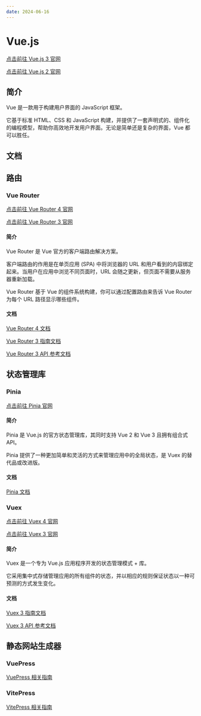 ```yaml
---
date: 2024-06-16
---
```


# Vue.js

[点击前往 Vue.js 3 官网][Vue.js 3]

[点击前往 Vue.js 2 官网][Vue.js 2]

## 简介

Vue 是一款用于构建用户界面的 JavaScript 框架。

它基于标准 HTML、CSS 和 JavaScript 构建，并提供了一套声明式的、组件化的编程模型，帮助你高效地开发用户界面。无论是简单还是复杂的界面，Vue 都可以胜任。

## 文档



## 路由

### Vue Router

[点击前往 Vue Router 4 官网][Vue Router 4]

[点击前往 Vue Router 3 官网][Vue Router 3]

#### 简介

Vue Router 是 Vue 官方的客户端路由解决方案。

客户端路由的作用是在单页应用 (SPA) 中将浏览器的 URL 和用户看到的内容绑定起来。当用户在应用中浏览不同页面时，URL 会随之更新，但页面不需要从服务器重新加载。

Vue Router 基于 Vue 的组件系统构建，你可以通过配置路由来告诉 Vue Router 为每个 URL 路径显示哪些组件。

#### 文档

[Vue Router 4 文档][Vue Router 4 文档]

[Vue Router 3 指南文档][Vue Router 3 指南文档]

[Vue Router 3 API 参考文档][Vue Router 3 API 参考文档]

## 状态管理库

### Pinia

[点击前往 Pinia 官网][Pinia]

#### 简介

Pinia 是 Vue.js 的官方状态管理库，其同时支持 Vue 2 和 Vue 3 且拥有组合式 API。

Pinia 提供了一种更加简单和灵活的方式来管理应用中的全局状态，是 Vuex 的替代品或改进版。

#### 文档

[Pinia 文档][Pinia 文档]

### Vuex

[点击前往 Vuex 4 官网][Vuex 4]

[点击前往 Vuex 3 官网][Vuex 3]

#### 简介

Vuex 是一个专为 Vue.js 应用程序开发的状态管理模式 + 库。

它采用集中式存储管理应用的所有组件的状态，并以相应的规则保证状态以一种可预测的方式发生变化。

#### 文档

[Vuex 3 指南文档][Vuex 3 指南文档]

[Vuex 3 API 参考文档][Vuex 3 API 参考文档]

## 静态网站生成器

### VuePress

[VuePress 相关指南][VuePress 相关指南]

### VitePress

[VitePress 相关指南][VitePress 相关指南]

[Vue.js 3]: https://cn.vuejs.org/
[Vue.js 2]: https://v2.cn.vuejs.org/

[Vue Router 4]: https://router.vuejs.org/zh/
[Vue Router 3]: https://v3.router.vuejs.org/zh/
[Vue Router 4 文档]: https://router.vuejs.org/zh/guide/
[Vue Router 3 指南文档]: https://v3.router.vuejs.org/zh/guide/
[Vue Router 3 API 参考文档]: https://v3.router.vuejs.org/zh/api/

[Pinia]: https://pinia.vuejs.org/zh/
[Pinia 文档]: https://pinia.vuejs.org/zh/introduction.html

[Vuex 4]: https://vuex.vuejs.org/zh/
[Vuex 3]: https://v3.vuex.vuejs.org/zh/

[Vuex 3 指南文档]: https://v3.vuex.vuejs.org/zh/
[Vuex 3 API 参考文档]: https://v3.vuex.vuejs.org/zh/api/

[VuePress 相关指南]: ./SSG.md#vuepress
[VitePress 相关指南]: ./SSG.md#vitepress
